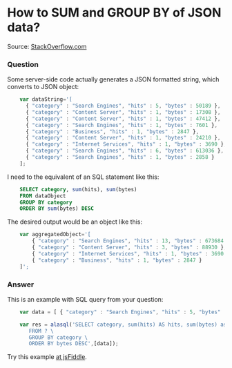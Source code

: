 # How to SUM and GROUP BY of JSON data?

Source: [StackOverflow.com](http://stackoverflow.com/questions/11199653/javascript-sum-and-group-by-of-json-data/27637293#27637293)

### Question
Some server-side code actually generates a JSON formatted string, which converts to JSON object:
```js
    var dataString='[ 
      { "category" : "Search Engines", "hits" : 5, "bytes" : 50189 },
      { "category" : "Content Server", "hits" : 1, "bytes" : 17308 },
      { "category" : "Content Server", "hits" : 1, "bytes" : 47412 },
      { "category" : "Search Engines", "hits" : 1, "bytes" : 7601 },
      { "category" : "Business", "hits" : 1, "bytes" : 2847 },
      { "category" : "Content Server", "hits" : 1, "bytes" : 24210 },
      { "category" : "Internet Services", "hits" : 1, "bytes" : 3690 },
      { "category" : "Search Engines", "hits" : 6, "bytes" : 613036 },
      { "category" : "Search Engines", "hits" : 1, "bytes" : 2858 } 
    ];
```

I need to the equivalent of an SQL statement like this:
```sql
    SELECT category, sum(hits), sum(bytes) 
    FROM dataObject
    GROUP BY category
    ORDER BY sum(bytes) DESC
```

The desired output would be an object like this:
```js
    var aggregatedObject='[ 
        { "category" : "Search Engines", "hits" : 13, "bytes" : 673684 },
        { "category" : "Content Server", "hits" : 3, "bytes" : 88930 },
        { "category" : "Internet Services", "hits" : 1, "bytes" : 3690 },
        { "category" : "Business", "hits" : 1, "bytes" : 2847 } 
    ]';
```

### Answer
This is an example with SQL query from your question:
```js
    var data = [ { "category" : "Search Engines", "hits" : 5, "bytes" : 50189 },...;

    var res = alasql('SELECT category, sum(hits) AS hits, sum(bytes) as bytes \
       FROM ? \
       GROUP BY category \
       ORDER BY bytes DESC',[data]);
```
Try this example [at jsFiddle](http://jsfiddle.net/agershun/L8471bnk/1/).

